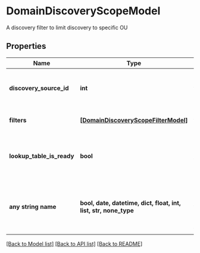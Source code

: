 # DomainDiscoveryScopeModel

A discovery filter to limit discovery to specific OU

## Properties
Name | Type | Description | Notes
------------ | ------------- | ------------- | -------------
**discovery_source_id** | **int** | The Secret Server ID of the discovery soure | [optional] 
**filters** | [**[DomainDiscoveryScopeFilterModel]**](DomainDiscoveryScopeFilterModel.md) | A list of filter memebers | [optional] 
**lookup_table_is_ready** | **bool** | Is the look up table ready for the discovery source | [optional] 
**any string name** | **bool, date, datetime, dict, float, int, list, str, none_type** | any string name can be used but the value must be the correct type | [optional]

[[Back to Model list]](../README.md#documentation-for-models) [[Back to API list]](../README.md#documentation-for-api-endpoints) [[Back to README]](../README.md)


